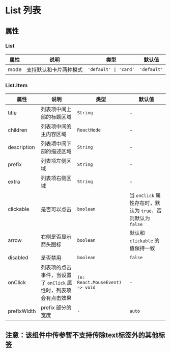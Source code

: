 # List 列表

<code src="./demos/index.tsx"></code>

## 属性

### List

| 属性 | 说明                   | 类型                  | 默认值      |
| ---- | ---------------------- | --------------------- | ----------- |
| mode | 支持默认和卡片两种模式 | `'default' \| 'card'` | `'default'` |

### List.Item

| 属性        | 说明                                                            | 类型                            | 默认值                                                     |
| ----------- | --------------------------------------------------------------- | ------------------------------- | ---------------------------------------------------------- |
| title       | 列表项中间上部的标题区域                                        | `String`                     | -                                                          |
| children    | 列表项中间的主内容区域                                          | `ReactNode`                     | -                                                          |
| description | 列表项中间下部的描述区域                                        | `String`                     | -                                                          |
| prefix      | 列表项左侧区域                                                  | `String`                     | -                                                          |
| extra       | 列表项右侧区域                                                  | `String`                     | -                                                          |
| clickable   | 是否可以点击                                                    | `boolean`                       | 当 `onClick` 属性存在时，默认为 `true`，否则默认为 `false` |
| arrow       | 右侧是否显示箭头图标       | `boolean`          | 默认和 `clickable` 的值保持一致                            |
| disabled    | 是否禁用                                                        | `boolean`                       | `false`                                                    |
| onClick     | 列表项的点击事件，当设置了 `onClick` 属性时，列表项会有点击效果 | `(e: React.MouseEvent) => void` | -                                                          |
| prefixWidth            | prefix 部分的宽度 | `-` | `auto`                    |

## 注意：该组件中传参暂不支持传除text标签外的其他标签
